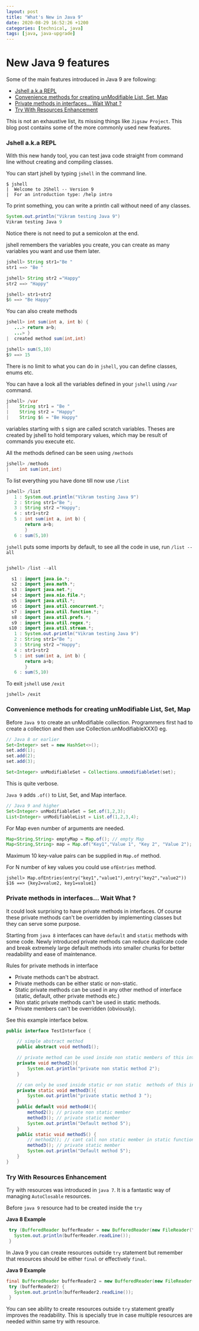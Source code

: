 ```yaml
---
layout: post
title: "What's New in Java 9"
date: 2020-08-29 16:52:26 +1200
categories: [technical, java]
tags: [java, java-upgrade]
---
```


# New Java 9 features <!-- omit in toc -->

Some of the main features introduced in Java 9 are following:

- [Jshell a.k.a REPL](#jshell-aka-repl)
- [Convenience methods for creating unModifiable List, Set, Map](#convenience-methods-for-creating-unmodifiable-list-set-map)
- [Private methods in interfaces... Wait What ?](#private-methods-in-interfaces-wait-what-)
- [Try With Resources Enhancement](#try-with-resources-enhancement)

This is not an exhaustive list, its missing things like `Jigsaw Project`. This blog post contains some of the more commonly used new features.

### Jshell a.k.a REPL

With this new handy tool, you can test java code straight from command line without creating and compiling classes.

You can start jshell by typing `jshell` in the command line.

```shell
$ jshell
|  Welcome to JShell -- Version 9
|  For an introduction type: /help intro
```

To print something, you can write a println call without need of any classes.

```java
System.out.println("Vikram testing Java 9")
Vikram testing Java 9
```

Notice there is not need to put a semicolon at the end.

jshell remembers the variables you create, you can create as many variables you want and use them later.

```java
jshell> String str1="Be "
str1 ==> "Be "

jshell> String str2 ="Happy"
str2 ==> "Happy"

jshell> str1+str2
$6 ==> "Be Happy"
```

You can also create methods

```java
jshell> int sum(int a, int b) {
   ...> return a+b;
   ...> }
|  created method sum(int,int)

jshell> sum(5,10)
$9 ==> 15
```

There is no limit to what you can do in `jshell`, you can define classes, enums etc.

You can have a look all the variables defined in your `jshell` using `/var` command.

```java
jshell> /var
|    String str1 = "Be "
|    String str2 = "Happy"
|    String $6 = "Be Happy"
```

variables starting with `$` sign are called scratch variables. Theses are created by jshell to hold temporary values, which may be result of commands you execute etc.

All the methods defined can be seen using `/methods`

```java
jshell> /methods
|    int sum(int,int)
```

To list everything you have done till now use `/list`

```java
jshell> /list
   1 : System.out.println("Vikram testing Java 9")
   2 : String str1="Be ";
   3 : String str2 ="Happy";
   4 : str1+str2
   5 : int sum(int a, int b) {
       return a+b;
       }
   6 : sum(5,10)
```

`jshell` puts some imports by default, to see all the code in use, run `/list --all`

```java

jshell> /list --all

  s1 : import java.io.*;
  s2 : import java.math.*;
  s3 : import java.net.*;
  s4 : import java.nio.file.*;
  s5 : import java.util.*;
  s6 : import java.util.concurrent.*;
  s7 : import java.util.function.*;
  s8 : import java.util.prefs.*;
  s9 : import java.util.regex.*;
 s10 : import java.util.stream.*;
   1 : System.out.println("Vikram testing Java 9")
   2 : String str1="Be ";
   3 : String str2 ="Happy";
   4 : str1+str2
   5 : int sum(int a, int b) {
       return a+b;
       }
   6 : sum(5,10)
```

To exit `jshell` use `/exit`

```shell
jshell> /exit
```

### Convenience methods for creating unModifiable List, Set, Map

Before `Java 9` to create an unModifiable collection. Programmers first had to create a collection and then use Collection.unModifiableXXX() eg.

```java
// Java 8 or earlier
Set<Integer> set = new HashSet<>();
set.add(1);
set.add(2);
set.add(3);

Set<Integer> unModifiableSet = Collections.unmodifiableSet(set);
```

This is quite verbose.

`Java 9` adds `.of()` to List, Set, and Map interface.

```java
// Java 9 and higher
Set<Integer> unModifiableSet = Set.of(1,2,3);
List<Integer> unModifiableList = List.of(1,2,3,4);
```

For Map even number of arguments are needed.

```java
Map<String,String> emptyMap = Map.of(); // empty Map
Map<String,String> map = Map.of("Key1","Value 1", "Key 2", "Value 2");
```

Maximum 10 key-value pairs can be supplied in `Map.of` method.

For N number of key values you could use `ofEntries` method.

```shell
jshell> Map.ofEntries(entry("key1","value1"),entry("key2","value2"))
$16 ==> {key2=value2, key1=value1}
```

### Private methods in interfaces... Wait What ?

It could look surprising to have private methods in interfaces. Of course these private methods can't be overridden by implementing classes but they can serve some purpose.

Starting from `java 8` interfaces can have `default` and `static` methods with some code.
Newly introduced private methods can reduce duplicate code and break extremely large default methods into smaller chunks for better readability and ease of maintenance.

Rules for private methods in interface

- Private methods can't be abstract.
- Private methods can be either static or non-static.
- Static private methods can be used in any other method of interface (static, default, other private methods etc.)
- Non static private methods can't be used in static methods.
- Private members can't be overridden (obviously).

See this example interface below.

```java
public interface TestInterface {

    // simple abstract method
    public abstract void method1();

    // private method can be used inside non static members of this interface.
    private void method2(){
        System.out.println("private non static method 2");
    }

    // can only be used inside static or non static  methods of this interface.
    private static void method3(){
        System.out.println("private static method 3 ");
    }
    public default void method4(){
        method2(); // private non static member
        method3(); // private static member
        System.out.println("Default method 5");
    }
    public static void method5() {
        // method2(); // cant call non static member in static function
        method3(); // private static member
        System.out.println("Default method 5");
    }
}
```

### Try With Resources Enhancement

Try with resources was introduced in `java 7`. It is a fantastic way of managing `AutoClosable` resources.

Before `java 9` resource had to be created inside the `try`

**Java 8 Example**

```java
 try (BufferedReader bufferReader = new BufferedReader(new FileReader("vikram.md"));) {
   System.out.println(bufferReader.readLine());
 }
```

In Java 9 you can create resources outside `try` statement but remember that resources should be either `final` or effectively `final`.

**Java 9 Example**

```java
final BufferedReader bufferReader2 = new BufferedReader(new FileReader("vikram.md"));
 try (bufferReader2) {
   System.out.println(bufferReader2.readLine());
 }
```

You can see ability to create resources outside `try` statement greatly improves the readability. This is specially true in case multiple resources are needed within same try with resource.

